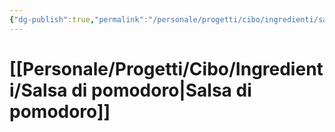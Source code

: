 ```yaml
---
{"dg-publish":true,"permalink":"/personale/progetti/cibo/ingredienti/salsa-di-pomodoro/"}
---
```


# [[Personale/Progetti/Cibo/Ingredienti/Salsa di pomodoro\|Salsa di pomodoro]]

